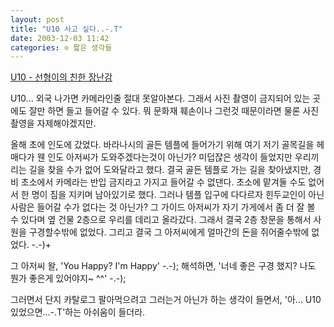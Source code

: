```yaml
---
layout: post
title: "U10 사고 싶다..-.T"
date: 2003-12-03 11:42
categories: ⊙ 짧은 생각들
---
```


[U10 - 선형이의 친한 장난감](http://blog.naver.com/pc88mk2/60000154428)

U10... 외국 나가면 카메라인줄 절대 못알아본다. 그래서 사진 촬영이 금지되어 있는 곳에도 잘만 하면 들고 들어갈 수 있다. 뭐 문화재 훼손이나 그런것 때문이라면 물론 사진 촬영을 자제해야겠지만.

올해 초에 인도에 갔었다. 바라나시의 골든 템플에 들어가기 위해 여기 저기 골목길을 헤매다가 웬 인도 아저씨가 도와주겠다는것이 아닌가? 미덥쟎은 생각이 들었지만 우리끼리는 길을 찾을 수가 없어 도와달라고 했다. 결국 골든 템플로 가는 길을 찾아냈지만, 경비 초소에서 카메라는 반입 금지라고 가지고 들어갈 수 없댄다. 초소에 맡겨둘 수도 없어서 한 명이 짐을 지키며 남아있기로 했다. 그러나 템플 입구에 다다르자 힌두교인이 아닌 사람은 들어갈 수가 없다는 것 아닌가? 그 가이드 아저씨가 자기 가게에서 좀 더 잘 볼 수 있다며 옆 건물 2층으로 우리를 데리고 올라갔다. 그래서 결국 2층 창문을 통해서 사원을 구경할수밖에 없었다. 그리고 결국 그 아저씨에게 얼마간의 돈을 쥐어줄수밖에 없었다. -.-)+

그 아저씨 왈, 'You Happy? I'm Happy' -.-);
해석하면, '너네 좋은 구경 했지? 나도 뭔가 좋은게 있어야지~ ^^' -.-);

그러면서 단지 카탈로그 팔아먹으려고 그러는거 아닌가 하는 생각이 들면서, '아... U10 있었으면...-.T'하는 아쉬움이 들더라.
       
